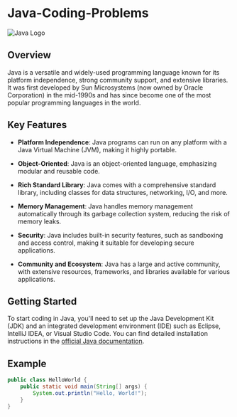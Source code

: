 # Java-Coding-Problems

![Java Logo](java-logo.png)

## Overview

Java is a versatile and widely-used programming language known for its platform independence, strong community support, and extensive libraries. It was first developed by Sun Microsystems (now owned by Oracle Corporation) in the mid-1990s and has since become one of the most popular programming languages in the world.

## Key Features

- **Platform Independence**: Java programs can run on any platform with a Java Virtual Machine (JVM), making it highly portable.

- **Object-Oriented**: Java is an object-oriented language, emphasizing modular and reusable code.

- **Rich Standard Library**: Java comes with a comprehensive standard library, including classes for data structures, networking, I/O, and more.

- **Memory Management**: Java handles memory management automatically through its garbage collection system, reducing the risk of memory leaks.

- **Security**: Java includes built-in security features, such as sandboxing and access control, making it suitable for developing secure applications.

- **Community and Ecosystem**: Java has a large and active community, with extensive resources, frameworks, and libraries available for various applications.

## Getting Started

To start coding in Java, you'll need to set up the Java Development Kit (JDK) and an integrated development environment (IDE) such as Eclipse, IntelliJ IDEA, or Visual Studio Code. You can find detailed installation instructions in the [official Java documentation](https://docs.oracle.com/en/java/).

## Example

```java
public class HelloWorld {
    public static void main(String[] args) {
        System.out.println("Hello, World!");
    }
}
